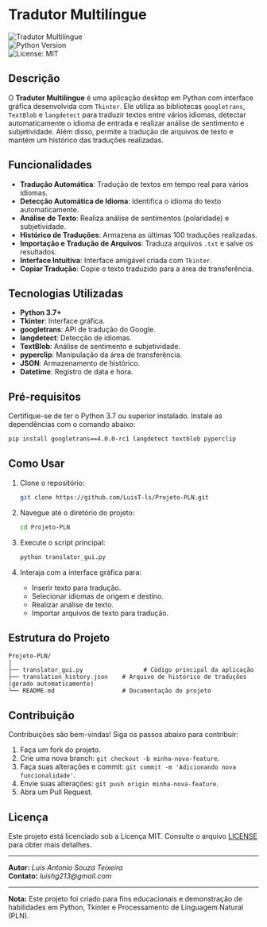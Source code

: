 # Tradutor Multilíngue

![Tradutor Multilíngue](https://img.shields.io/badge/Tradutor-Multil%C3%ADngue-blue)  
![Python Version](https://img.shields.io/badge/Python-3.7%2B-green)  
![License: MIT](https://img.shields.io/badge/License-MIT-yellow)

## Descrição

O **Tradutor Multilíngue** é uma aplicação desktop em Python com interface gráfica desenvolvida com `Tkinter`. Ele utiliza as bibliotecas `googletrans`, `TextBlob` e `langdetect` para traduzir textos entre vários idiomas, detectar automaticamente o idioma de entrada e realizar análise de sentimento e subjetividade. Além disso, permite a tradução de arquivos de texto e mantém um histórico das traduções realizadas.

## Funcionalidades

- **Tradução Automática**: Tradução de textos em tempo real para vários idiomas.
- **Detecção Automática de Idioma**: Identifica o idioma do texto automaticamente.
- **Análise de Texto**: Realiza análise de sentimentos (polaridade) e subjetividade.
- **Histórico de Traduções**: Armazena as últimas 100 traduções realizadas.
- **Importação e Tradução de Arquivos**: Traduza arquivos `.txt` e salve os resultados.
- **Interface Intuitiva**: Interface amigável criada com `Tkinter`.
- **Copiar Tradução**: Copie o texto traduzido para a área de transferência.

## Tecnologias Utilizadas

- **Python 3.7+**
- **Tkinter**: Interface gráfica.
- **googletrans**: API de tradução do Google.
- **langdetect**: Detecção de idiomas.
- **TextBlob**: Análise de sentimento e subjetividade.
- **pyperclip**: Manipulação da área de transferência.
- **JSON**: Armazenamento de histórico.
- **Datetime**: Registro de data e hora.

## Pré-requisitos

Certifique-se de ter o Python 3.7 ou superior instalado. Instale as dependências com o comando abaixo:

```bash
pip install googletrans==4.0.0-rc1 langdetect textblob pyperclip
```

## Como Usar

1. Clone o repositório:

   ```bash
   git clone https://github.com/LuisT-ls/Projeto-PLN.git
   ```

2. Navegue até o diretório do projeto:

   ```bash
   cd Projeto-PLN
   ```

3. Execute o script principal:

   ```bash
   python translator_gui.py
   ```

4. Interaja com a interface gráfica para:
   - Inserir texto para tradução.
   - Selecionar idiomas de origem e destino.
   - Realizar análise de texto.
   - Importar arquivos de texto para tradução.

## Estrutura do Projeto

```
Projeto-PLN/
│
├── translator_gui.py                 # Código principal da aplicação
├── translation_history.json    # Arquivo de histórico de traduções (gerado automaticamente)
└── README.md                   # Documentação do projeto
```

## Contribuição

Contribuições são bem-vindas! Siga os passos abaixo para contribuir:

1. Faça um fork do projeto.
2. Crie uma nova branch: `git checkout -b minha-nova-feature`.
3. Faça suas alterações e commit: `git commit -m 'Adicionando nova funcionalidade'`.
4. Envie suas alterações: `git push origin minha-nova-feature`.
5. Abra um Pull Request.

## Licença

Este projeto está licenciado sob a Licença MIT. Consulte o arquivo [LICENSE](LICENSE) para obter mais detalhes.

---

**Autor:** _Luís Antonio Souza Teixeira_  
**Contato:** _luishg213@gmail.com_

---

**Nota:** Este projeto foi criado para fins educacionais e demonstração de habilidades em Python, Tkinter e Processamento de Linguagem Natural (PLN).
